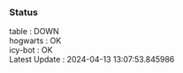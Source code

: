 ### Status


table : DOWN  
hogwarts : OK  
icy-bot : OK  
Latest Update : 2024-04-13 13:07:53.845986

